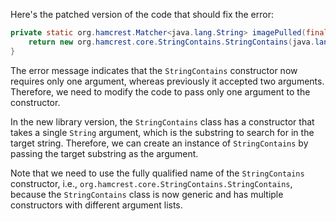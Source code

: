 Here's the patched version of the code that should fix the error:

```java
private static org.hamcrest.Matcher<java.lang.String> imagePulled(final java.lang.String image) {
    return new org.hamcrest.core.StringContains.StringContains(java.lang.String.format("Status: Downloaded newer image for %s", image));
}
```

The error message indicates that the `StringContains` constructor now requires only one argument, whereas previously it accepted two arguments. Therefore, we need to modify the code to pass only one argument to the constructor.

In the new library version, the `StringContains` class has a constructor that takes a single `String` argument, which is the substring to search for in the target string. Therefore, we can create an instance of `StringContains` by passing the target substring as the argument.

Note that we need to use the fully qualified name of the `StringContains` constructor, i.e., `org.hamcrest.core.StringContains.StringContains`, because the `StringContains` class is now generic and has multiple constructors with different argument lists.